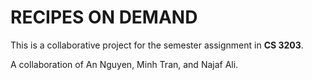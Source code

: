 # RECIPES ON DEMAND

This is a collaborative project for the semester assignment in **CS 3203**.

A collaboration of An Nguyen, Minh Tran, and Najaf Ali.
